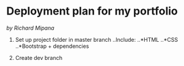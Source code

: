 # Deployment plan for my portfolio
*by Richard Mipana*

1. Set up project folder in master branch
..Include:
..*HTML
..*CSS
..*Bootstrap + dependencies

2. Create dev branch




